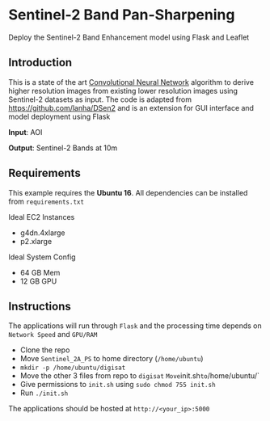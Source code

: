 # Sentinel-2 Band Pan-Sharpening
Deploy the Sentinel-2 Band Enhancement model using Flask and Leaflet

## Introduction

This is a state of the art [Convolutional Neural Network](https://en.wikipedia.org/wiki/Convolutional_neural_network)
algorithm to derive higher resolution images from existing lower resolution images using Sentinel-2 datasets as input.
The code is adapted from https://github.com/lanha/DSen2 and is an extension for GUI interface and model deployment using Flask

**Input**: AOI

**Output**: Sentinel-2 Bands at 10m

## Requirements

This example requires the **Ubuntu 16**.
All dependencies can be installed from `requirements.txt`

Ideal EC2 Instances
 - g4dn.4xlarge
 - p2.xlarge
 
Ideal System Config
 - 64 GB Mem
 - 12 GB GPU

## Instructions

The applications will run through `Flask` and the processing time depends on `Network Speed` and `GPU/RAM`
 - Clone the repo
 - Move `Sentinel_2A_PS` to home directory (`/home/ubuntu`)
 - `mkdir -p /home/ubuntu/digisat`
 - Move the other 3 files from repo to `digisat`
 ` Move `init.sh` to `/home/ubuntu/`
 - Give permissions to `init.sh` using `sudo chmod 755 init.sh`
 - Run `./init.sh`
 
The applications should be hosted at `http://<your_ip>:5000`
